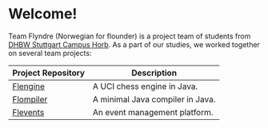 # Welcome!

Team Flyndre (Norwegian for flounder) is a project team of students from [DHBW Stuttgart Campus Horb](https://www.dhbw-stuttgart.de/horb/).
As a part of our studies, we worked together on several team projects:

| Project Repository                                | Description                      |
| ------------------------------------------------- | -------------------------------- |
| [Flengine](https://github.com/flyndre/Flengine)   | A UCI chess engine in Java.      |
| [Flompiler](https://github.com/flyndre/Flompiler) | A minimal Java compiler in Java. |
| [Flevents](https://github.com/flyndre/Flevents)   | An event management platform.    |
